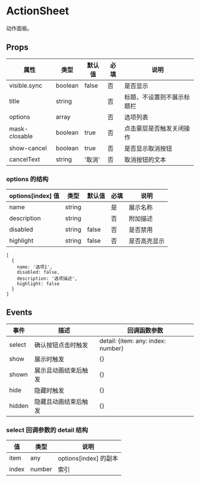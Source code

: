 # ActionSheet

动作面板。

## Props

| 属性          | 类型    | 默认值 | 必填 | 说明                       |
| ------------- | ------- | ------ | ---- | -------------------------- |
| visible.sync  | boolean | false  | 否   | 是否显示                   |
| title         | string  |        | 否   | 标题，不设置则不展示标题栏 |
| options       | array   |        | 否   | 选项列表                   |
| mask-closable | boolean | true   | 否   | 点击蒙层是否触发关闭操作   |
| show-cancel   | boolean | true   | 否   | 是否显示取消按钮           |
| cancelText    | string  | '取消' | 否   | 取消按钮的文本             |

### options 的结构

| options[index] 值 | 类型   | 默认值 | 必填 | 说明         |
| ----------------- | ------ | ------ | ---- | ------------ |
| name              | string |        | 是   | 展示名称     |
| description       | string |        | 否   | 附加描述     |
| disabled          | string | false  | 否   | 是否禁用     |
| highlight         | string | false  | 否   | 是否高亮显示 |

```
[
  {
    name: '选项1',
    disabled: false,
    description: '选项描述',
    highlight: false
  }
]
```

## Events

| 事件   | 描述                 | 回调函数参数                       |
| ------ | -------------------- | ---------------------------------- |
| select | 确认按钮点击时触发   | detail: {item: any: index: number} |
| show   | 展示时触发           | {}                                 |
| shown  | 展示且动画结束后触发 | {}                                 |
| hide   | 隐藏时触发           | {}                                 |
| hidden | 隐藏且动画结束后触发 | {}                                 |

### select 回调参数的 detail 结构

| 值    | 类型   | 说明                  |
| ----- | ------ | --------------------- |
| item  | any    | options[index] 的副本 |
| index | number | 索引                  |
